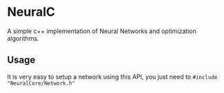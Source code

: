 # NeuralC
A simple c++ implementation of Neural Networks and optimization algorithms.

## Usage
It is very easy to setup a network using this API, you just need to `#include "NeuralCore/Network.h"`

